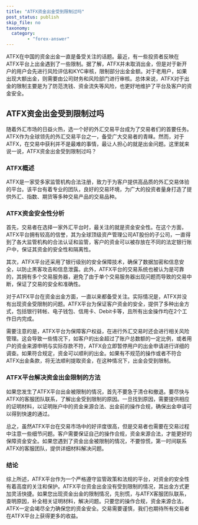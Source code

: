 ```yaml
---
title: "ATFX资金出金受到限制过吗"
post_status: publish
skip_file: no
taxonomy:
  category:
        - "forex-answer"
---
```


ATFX在中国的资金出金一直是备受关注的话题。最近，有一些投资者反映在ATFX平台上出金遇到了一些限制。据了解，ATFX并未取消出金，但是对于新开户的用户会先进行风险评估和KYC审核，限制部分出金金额。对于老用户，如果出现大额出金，则需要由公司财务和风险部门进行审核。总体来说，ATFX对于出金的限制主要是为了防范洗钱、资金流失等风险，也更好地维护了平台及客户的资金安全。

## ATFX资金出金受到限制过吗

随着外汇市场的日益火热，选一个好的外汇交易平台成为了交易者们的首要任务。ATFX作为全球领先的外汇交易平台之一，备受广大交易者的青睐。然而，对于ATFX，在交易中获利并不是最难的事情，最让人担心的就是出金问题。这里就来说一说，ATFX资金出金受到限制过吗？

### ATFX概述

ATFX是一家受多家监管机构合法注册，致力于为客户提供高品质的外汇交易体验的平台。该平台有着专业的团队，良好的交易环境，为广大的投资者量身打造了提供外汇、指数、期货等多种交易产品的交易品种。

### ATFX资金安全性分析

首先，交易者在选择一家外汇平台时，最关注的就是资金安全性。在这个方面，ATFX平台拥有较高的信誉，其为全球顶级资产管理公司AT股份的子公司，一直得到了各大监管机构的合法认证和监管，客户的资金可以被存放在不同的法定银行账户中，保证其资金的安全性和隔离性。

其次，ATFX平台还采用了银行级别的安全保障技术，确保了数据加密和信息安全，以防止黑客攻击和信息泄露。此外，ATFX平台的交易系统也被认为是可靠的，其拥有多个交易服务器，避免了由于单个交易服务器出现问题而导致的交易中断，保证了交易的安全和准确性。

对于ATFX平台在资金出金方面，一直以来都备受关注。实际情况是，ATFX并没有出现资金受限制的问题。ATFX平台为保证客户资金的安全，提供了多种出金方式，包括银行转帐、电子钱包、信用卡、Debit卡等，且所有出金操作均在2个工作日内完成。

需要注意的是，ATFX平台为保障客户权益，在进行外汇交易时还会进行相关风险管理。这会导致一些情况下，如客户的出金超过了账户总数额的一定比例，或者用户的资金来源申明与实际存款不符，ATFX会立即暂停用户的出金申请进行详细的调查。如果符合规定，资金可以顺利的出金。如果有不规范的操作或者不符合ATFX出金条款，将无法顺利提取资金，在这种情况下，出金会受到限制。

### ATFX平台解决资金出金限制的方法

如果您发生了ATFX平台出金被限制的情况，首先不要急于清仓和撤退。要尽快与ATFX的客服团队联系，了解出金受到限制的原因。一旦找到原因，需要提供相应的证明材料，以证明账户中的资金来源合法、出金前的操作合规，确保出金申请可以得到快速的通过。

总之，虽然ATFX平台在交易市场中的好评度很高，但是交易者也需要在交易过程中注意一些细节问题。客户需要保证自己的操作合规，资金来源合法，才能更好的保障资金安全。如果您遇到了资金出金被限制的情况，不要惊慌，第一时间联系ATFX的客服团队，提供详细材料解决问题。

### 结论

综上所述，ATFX平台作为一个严格遵守监管政策和法规的平台，对资金的安全性有着高度的关注和保护。ATFX平台资金出金没有受到限制的情况，其出金方式更加灵活快捷。如果您出现资金出金的限制情况，先别慌，与ATFX客服团队联系，查明原因，补全相关证明材料，解决问题。只要您的操作合规，资金来源合法，ATFX一定会竭尽全力确保您的资金安全。交易需要谨慎，我们也期待所有交易者在ATFX平台上获得更多的收益。
